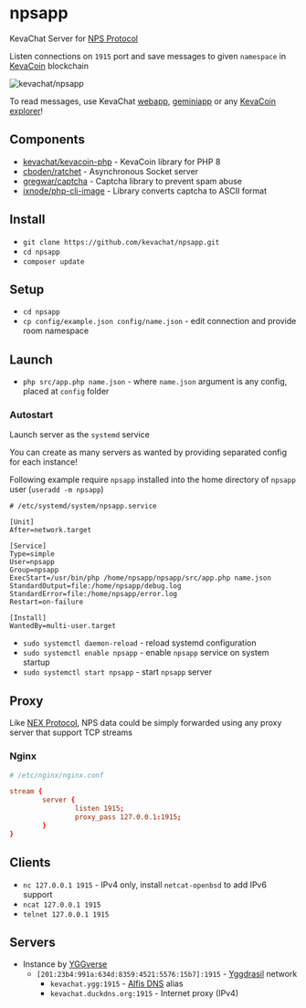 # npsapp

KevaChat Server for [NPS Protocol](https://nightfall.city/nps/info/specification.txt)

Listen connections on `1915` port and save messages to given `namespace` in [KevaCoin](https://github.com/kevacoin-project) blockchain

![kevachat/npsapp](https://github.com/kevachat/npsapp/assets/108541346/936191f7-7ea7-44bd-bcd9-085f2a7f0a7b)

To read messages, use KevaChat [webapp](https://github.com/kevachat/webapp), [geminiapp](https://github.com/kevachat/geminiapp) or any [KevaCoin explorer](https://github.com/kvazar-network/awesome-kevacoin#explorers)!

## Components

* [kevachat/kevacoin-php](https://github.com/kevachat/kevacoin-php) - KevaCoin library for PHP 8
* [cboden/ratchet](https://github.com/ratchetphp/Ratchet) - Asynchronous Socket server
* [gregwar/captcha](https://github.com/Gregwar/Captcha) - Captcha library to prevent spam abuse
* [ixnode/php-cli-image](https://github.com/ixnode/php-cli-image) - Library converts captcha to ASCII format

## Install

* `git clone https://github.com/kevachat/npsapp.git`
* `cd npsapp`
* `composer update`

## Setup

* `cd npsapp`
* `cp config/example.json config/name.json` - edit connection and provide room namespace

## Launch

* `php src/app.php name.json` - where `name.json` argument is any config, placed at `config` folder

### Autostart

Launch server as the `systemd` service

You can create as many servers as wanted by providing separated config for each instance!

Following example require `npsapp` installed into the home directory of `npsapp` user (`useradd -m npsapp`)

``` npsapp.service
# /etc/systemd/system/npsapp.service

[Unit]
After=network.target

[Service]
Type=simple
User=npsapp
Group=npsapp
ExecStart=/usr/bin/php /home/npsapp/npsapp/src/app.php name.json
StandardOutput=file:/home/npsapp/debug.log
StandardError=file:/home/npsapp/error.log
Restart=on-failure

[Install]
WantedBy=multi-user.target
```

* `sudo systemctl daemon-reload` - reload systemd configuration
* `sudo systemctl enable npsapp` - enable `npsapp` service on system startup
* `sudo systemctl start npsapp` - start `npsapp` server

## Proxy

Like [NEX Protocol](https://nightfall.city/nex/info/specification.txt), NPS data could be simply forwarded using any proxy server that support TCP streams

### Nginx

``` nginx.conf
# /etc/nginx/nginx.conf

stream {
        server {
                listen 1915;
                proxy_pass 127.0.0.1:1915;
        }
}
```

## Clients

* `nc 127.0.0.1 1915` - IPv4 only, install `netcat-openbsd` to add IPv6 support
* `ncat 127.0.0.1 1915`
* `telnet 127.0.0.1 1915`

## Servers

* Instance by [YGGverse](https://github.com/YGGverse)
  * `[201:23b4:991a:634d:8359:4521:5576:15b7]:1915` - [Yggdrasil](https://github.com/yggdrasil-network) network
    * `kevachat.ygg:1915` - [Alfis DNS](https://github.com/Revertron/Alfis) alias
    * `kevachat.duckdns.org:1915` - Internet proxy (IPv4)
